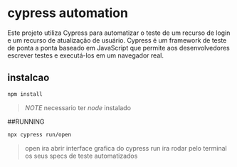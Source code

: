 # cypress automation

Este projeto utiliza Cypress para automatizar o teste de um recurso de login e um recurso de atualização de usuário.
Cypress é um framework de teste de ponta a ponta baseado em JavaScript que permite aos desenvolvedores escrever testes e executá-los em um navegador real.


## instalcao
```bash
npm install
```
> *NOTE*
> necessario ter *node* instalado

 ##RUNNING
 ```Bash
 npx cypress run/open
 ```
> open ira abrir interface grafica do cypress
> run ira rodar pelo terminal os seus specs de teste automatizados
